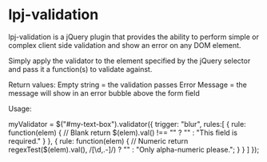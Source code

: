 lpj-validation
==========

lpj-validation is a jQuery plugin that provides the ability to perform simple or complex client side validation and show an error on any DOM element.

Simply apply the validator to the element specified by the jQuery selector and pass it a function(s) to validate against. 

Return values:
  Empty string = the validation passes
  Error Message = the message will show in an error bubble above the form field

Usage:

  myValidator = $("#my-text-box").validator({
    trigger: "blur",
    rules:[
      {
        rule: function(elem)
        {
          // Blank
          return $(elem).val() !== "" ? "" : "This field is required."
        }
      }, 
      {
        rule: function(elem)
        {
          // Numeric
          return regexTest($(elem).val(), /[\d,\.-]/) ? "" : "Only alpha-numeric please.";
        }
      }
    ]
  });


